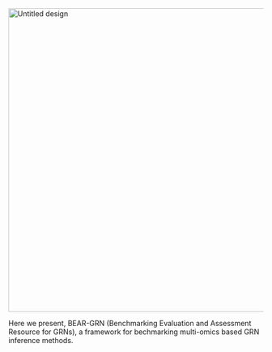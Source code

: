<img width="600" height="600" alt="Untitled design" src="https://github.com/user-attachments/assets/fc550e11-42ee-46e8-804c-904d90231fc7" />

Here we present, BEAR-GRN (Benchmarking Evaluation and Assessment Resource for GRNs), a framework for bechmarking multi-omics based GRN inference methods.  
